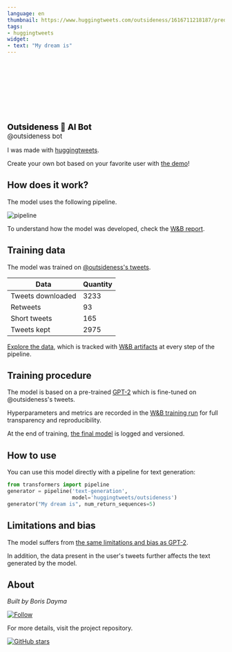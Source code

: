 ```yaml
---
language: en
thumbnail: https://www.huggingtweets.com/outsideness/1616711218187/predictions.png
tags:
- huggingtweets
widget:
- text: "My dream is"
---
```


<div>
<div style="width: 132px; height:132px; border-radius: 50%; background-size: cover; background-image: url('https://pbs.twimg.com/profile_images/1041148970972602368/7FVCpzQl_400x400.jpg')">
</div>
<div style="margin-top: 8px; font-size: 19px; font-weight: 800">Outsideness 🤖 AI Bot </div>
<div style="font-size: 15px">@outsideness bot</div>
</div>

I was made with [huggingtweets](https://github.com/borisdayma/huggingtweets).

Create your own bot based on your favorite user with [the demo](https://colab.research.google.com/github/borisdayma/huggingtweets/blob/master/huggingtweets-demo.ipynb)!

## How does it work?

The model uses the following pipeline.

![pipeline](https://github.com/borisdayma/huggingtweets/blob/master/img/pipeline.png?raw=true)

To understand how the model was developed, check the [W&B report](https://wandb.ai/wandb/huggingtweets/reports/HuggingTweets-Train-a-Model-to-Generate-Tweets--VmlldzoxMTY5MjI).

## Training data

The model was trained on [@outsideness's tweets](https://twitter.com/outsideness).

| Data | Quantity |
| --- | --- |
| Tweets downloaded | 3233 |
| Retweets | 93 |
| Short tweets | 165 |
| Tweets kept | 2975 |

[Explore the data](https://wandb.ai/wandb/huggingtweets/runs/1elqx2n4/artifacts), which is tracked with [W&B artifacts](https://docs.wandb.com/artifacts) at every step of the pipeline.

## Training procedure

The model is based on a pre-trained [GPT-2](https://huggingface.co/gpt2) which is fine-tuned on @outsideness's tweets.

Hyperparameters and metrics are recorded in the [W&B training run](https://wandb.ai/wandb/huggingtweets/runs/289vo4f5) for full transparency and reproducibility.

At the end of training, [the final model](https://wandb.ai/wandb/huggingtweets/runs/289vo4f5/artifacts) is logged and versioned.

## How to use

You can use this model directly with a pipeline for text generation:

```python
from transformers import pipeline
generator = pipeline('text-generation',
                     model='huggingtweets/outsideness')
generator("My dream is", num_return_sequences=5)
```

## Limitations and bias

The model suffers from [the same limitations and bias as GPT-2](https://huggingface.co/gpt2#limitations-and-bias).

In addition, the data present in the user's tweets further affects the text generated by the model.

## About

*Built by Boris Dayma*

[![Follow](https://img.shields.io/twitter/follow/borisdayma?style=social)](https://twitter.com/intent/follow?screen_name=borisdayma)

For more details, visit the project repository.

[![GitHub stars](https://img.shields.io/github/stars/borisdayma/huggingtweets?style=social)](https://github.com/borisdayma/huggingtweets)

